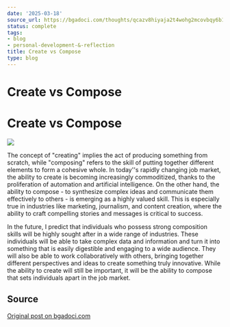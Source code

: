 ```yaml
---
date: '2025-03-18'
source_url: https://bgadoci.com/thoughts/qcazv8hiyaja2t4wohg2mcovbqy6b1
status: complete
tags:
- blog
- personal-development-&-reflection
title: Create vs Compose
type: blog
---
```


# Create vs Compose

# Create vs Compose

![](images/ragmann22_a_pixar_style_image_of_a_person_composing_an_orchestr_c5458a92-7d2d-4b36-8548-eae6da6a95fc.png)

The concept of "creating" implies the act of producing something from scratch, while "composing" refers to the skill of putting together different elements to form a cohesive whole. In today''s rapidly changing job market, the ability to create is becoming increasingly commoditized, thanks to the proliferation of automation and artificial intelligence. On the other hand, the ability to compose - to synthesize complex ideas and communicate them effectively to others - is emerging as a highly valued skill. This is especially true in industries like marketing, journalism, and content creation, where the ability to craft compelling stories and messages is critical to success.

In the future, I predict that individuals who possess strong composition skills will be highly sought after in a wide range of industries. These individuals will be able to take complex data and information and turn it into something that is easily digestible and engaging to a wide audience. They will also be able to work collaboratively with others, bringing together different perspectives and ideas to create something truly innovative. While the ability to create will still be important, it will be the ability to compose that sets individuals apart in the job market.

## Source
[Original post on bgadoci.com](https://bgadoci.com/thoughts/qcazv8hiyaja2t4wohg2mcovbqy6b1)